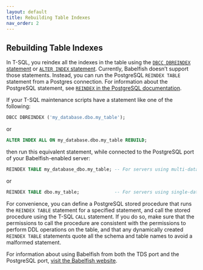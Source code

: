 ```yaml
---
layout: default
title: Rebuilding Table Indexes
nav_order: 2
---
```


## Rebuilding Table Indexes


In T-SQL, you reindex all the indexes in the table using the [`DBCC DBREINDEX` statement](https://learn.microsoft.com/en-us/sql/t-sql/database-console-commands/dbcc-dbreindex-transact-sql?view=sql-server-ver16) or [`ALTER INDEX` statement](https://learn.microsoft.com/en-us/sql/t-sql/statements/alter-index-transact-sql?view=sql-server-ver16). Currently, Babelfish doesn’t support those statements. Instead, you can run the PostgreSQL `REINDEX TABLE` statement from a Postgres connection. For information about the PostgreSQL statement, see [`REINDEX` in the PostgreSQL documentation](https://www.postgresql.org/docs/14/sql-reindex).

If your T-SQL maintenance scripts have a statement like one of the following:

```sql
DBCC DBREINDEX ('my_database.dbo.my_table');
```
or

```sql
ALTER INDEX ALL ON my_database.dbo.my_table REBUILD;
```

then run this equivalent statement, while connected to the PostgreSQL port of your Babelfish-enabled server:

```sql
REINDEX TABLE my_database_dbo.my_table; -- For servers using multi-database mode
```
or

```sql
REINDEX TABLE dbo.my_table;             -- For servers using single-database mode
```

For convenience, you can define a PostgreSQL stored procedure that runs the `REINDEX TABLE` statement for a specified statement, and call the stored procedure using the T-SQL `CALL` statement. If you do so, make sure that the permissions to call the procedure are consistent with the permissions to perform DDL operations on the table, and that any dynamically created `REINDEX TABLE` statements quote all the schema and table names to avoid a malformed statement.

For information about using Babelfish from both the TDS port and the PostgreSQL port, [visit the Babelfish website](https://babelfishpg.org/docs/usage/interoperability/).
